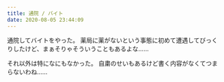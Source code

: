 ```yaml
---
title: 通院 / バイト
date: 2020-08-05 23:44:09
---
```


通院してバイトをやった。
薬局に薬がないという事態に初めて遭遇してびっくりしたけど、まぁそりゃそういうこともあるよな……

それ以外は特になにもなかった。
自粛のせいもあるけど書く内容がなくてつまらないわね……

